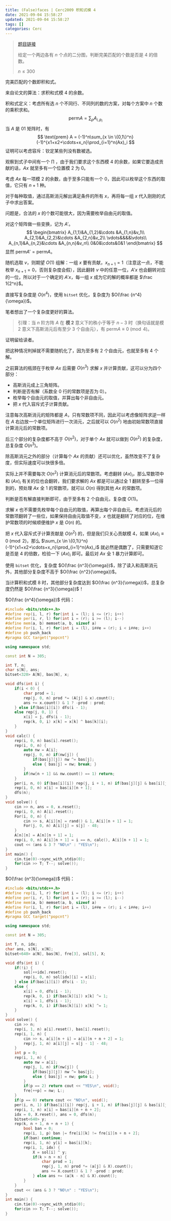 ```yaml
---
title: (False)faces | Cerc2009 积和式模 4
date: 2021-09-04 15:58:27
updated: 2021-09-04 15:58:27
tags: []
categories: Cerc
---
```

> [题目链接](https://darkbzoj.tk/problem/2586)
>
> 给定一个两边各有 $n$ 个点的二分图，判断完美匹配的个数是否是 $4$ 的倍数。
>
> $n \le 300$

完美匹配的个数即积和式。

来自论文的算法：求积和式模 $4$ 的余数。

积和式定义：考虑所有选 $n$ 个不同行、不同列的数的方案，对每个方案中 $n$ 个数的乘积求和。
$$
\text{perm} A = \sum_{p}A_{i,p_i}
$$
当 $A$ 是 $01$ 矩阵时，有
$$
\text{prem} A = (-1)^n\sum_{x \in \{0,1\}^n}(-1)^{x1+x2+\cdots+x_n}\prod_{i=1}^n(Ax)_i
$$
证明可以考虑容斥：钦定某些列没有数被选。

观察到式子中间有一个 $\prod$ ，由于我们要求这个东西模 $4$ 的余数，如果它要造成贡献的话，$Ax$ 就至多有一个位置模 $2$ 为 $0$。

考虑 $Ax$ 每一项模 $2$ 的余数，由于至多只能有一个 $0$，因此可以枚举这个东西的取值，它只有 $n+1$ 种。

对于每种取值，通过高斯消元解出满足条件的所有 $x$，再将每一组 $x$ 代入刚刚的式子中求出答案。

问题是，合法的 $x$ 的个数可能很大，因为需要枚举自由元的取值。

对这个矩阵做一些变换，记为 $A'$。
$$
\begin{bmatrix}
A_{1,1}&A_{1,2}&\cdots &A_{1,n}&v_1\\
A_{2,1}&A_{2,2}&\cdots &A_{2,n}&v_2\\
\vdots&&&&\vdots\\
A_{n,1}&A_{n,2}&\cdots &A_{n,n}&v_n\\
0&0&\cdots&0&1
\end{bmatrix}
$$
显然 $\text{perm} A' = \text{perm} A$。

随机选取 $v$，则期望 $O(1)$ 组解：一组 $x$ 要有贡献，$x_{n+1}=1$（注意这一点，不能枚举 $x_{n+1}=0$，否则复杂度会假），因此翻转 $v$ 中的任意一位，$A'x$ 也会翻转对应的一位，所以对于一个确定的 $A'x$，每一组 $x$ 成为它的解的概率都是 $\frac 1{2^n}$。

直接写复杂度是 $O(n^4)$，使用 `bitset` 优化，复杂度为 $O(\frac {n^4}{\omega})$。

笔者想出了一个复杂度更好的算法。

> 引理：当 $n$ 阶方阵 $A$ 在 **模 $2$** 意义下的秩小于等于 $n-3$ 时（换句话就是模 $2$ 意义下高斯消元后有至少 $3$ 个自由元），有 $\text{perm} A \equiv 0\pmod 4$。

证明留给读者。

把这种情况判掉就不需要随机化了，因为至多有 $2$ 个自由元，也就至多有 $4$ 个解。

之前算法的瓶颈在于枚举 $Ax$ 后需要 $O(n^3)$ 求解 $x$ 并计算贡献，这可以分为四个部分：

- 高斯消元成上三角矩阵。
- 判断是否有解（系数全 $0$ 行的常数项是否为 $0$）。
- 枚举每个自由元的取值，并算出每个非自由元。
- 把 $x$ 代入容斥式子计算贡献。

注意每次高斯消元的矩阵都是 $A$，只有常数项不同，因此可以考虑像矩阵求逆一样在 $A$ 右边放一个单位矩阵进行一次消元，之后就可以 $O(n^2)$ 地由初始常数项直接计算消元后的常数项。

后三个部分的复杂度都不高于 $O(n^2)$，对于单个 $Ax$ 就可以做到 $O(n^2)$ 的复杂度，总复杂度 $O(n^3)$。

除高斯消元之外的部分（计算每个 $Ax$ 的贡献）还可以优化，虽然改变不了复杂度，但实际速度可以快很多倍。

实际上并不需要每次 $O(n^2)$ 计算消元后的常数项。考虑翻转 $(Ax)_i$，那么常数项中和 $(Ax)_i$ 有关的位也会翻转，我们要求解的 $Ax$ 都是可以通过全 $1$ 翻转至多一位得到的，预处理 $Ax$ 全 $1$ 的常数项，就可以 $O(n)$ 得到其他 $Ax$ 的常数项。

判断是否有解直接判断即可，由于至多有 $2$ 个自由元，复杂度 $O(1)$。

求解 $x$ 也不需要先枚举每个自由元的取值，再算出每个非自由元。考虑消元后的常数项翻转了一些位，如果保持自由元取值不变，$x$ 也就是翻转了对应的位，在维护常数项的时候顺便维护 $x$ 是 $O(n)$ 的。

把 $x$ 代入容斥式子计算贡献是 $O(n^2)$ 的，但是我们只关心贡献模 $4$，如果 $(Ax)_i\equiv 0\pmod 2$，那么 $\sum_{x \in \{0,1\}^n}(-1)^{x1+x2+\cdots+x_n}\prod_{i=1}^n(Ax)_i$ 就必然是偶数了，只需要知道它是否是 $4$ 的倍数，检验一下 $(Ax)_i$ 即可。最后对 $Ax$ 全 $1$ 暴力计算即可。

使用 `bitset` 优化，复杂度 $O(\frac {n^3}{\omega})$，除了读入和高斯消元外，其他部分复杂度不高于 $O(\frac {n^2}{\omega})$。

当计算积和式模 $8$ 时，其他部分复杂度达到 $O(\frac {n^3}{\omega})$，总复杂度仍然是 $O(\frac {n^3}{\omega})$！

$O(\frac {n^4}{\omega})$ 代码：

```cpp
#include <bits/stdc++.h>
#define rep(i, l, r) for(int i = (l); i <= (r); i++)
#define per(i, r, l) for(int i = (r); i >= (l); i--)
#define mem(a, b) memset(a, b, sizeof a)
#define For(i, l, r) for(int i = (l), i##e = (r); i < i##e; i++)
#define pb push_back
#pragma GCC target("popcnt")

using namespace std;

const int N = 305;

int T, n;
char s[N], ans;
bitset<320> A[N], bas[N], x;

void dfs(int i) {
    if(i < 0) {
        char prod = 1;
        rep(j, 0, n) prod *= (A[j] & x).count();
        ans += x.count() & 1 ? -prod : prod;
    } else if(bas[i][i]) dfs(i - 1);
    else rep(j, 0, 1) {
        x[i] = j, dfs(i - 1);
        rep(k, 0, i) x[k] = x[k] ^ bas[k][i];
    }
}
void calc() {
    rep(i, 0, n) bas[i].reset();
    rep(i, 0, n) {
        auto nw = A[i];
        rep(j, 0, n) if(nw[j]) {
            if(bas[j][j]) nw ^= bas[j];
            else { bas[j] = nw; break; }
        }
        if(nw[n + 1] && nw.count() == 1) return;
    }
    per(i, n, 0) if(bas[i][i]) rep(j, i + 1, n) if(bas[j][j] & bas[i][j]) bas[i] ^= bas[j];
    rep(i, 0, n) x[i] = bas[i][n + 1];
    dfs(n);
}
void solve() {
    cin >> n, ans = 0, x.reset();
    rep(i, 0, n) A[i].reset();
    For(i, 0, n) {
        cin >> s, A[i][n] = rand() & 1, A[i][n + 1] = 1;
        For(j, 0, n) A[i][j] = s[j] - 48;
    }
    A[n][n] = A[n][n + 1] = 1;
    rep(i, 0, n) A[i][n + 1] = i == n, calc(), A[i][n + 1] = 1;
    cout << (ans & 3 ? "NO\n" : "YES\n");
}
int main() {
    cin.tie(0)->sync_with_stdio(0);
    for(cin >> T; T--; solve());
}
```

$O(\frac {n^3}{\omega})$ 代码：

```cpp
#include <bits/stdc++.h>
#define rep(i, l, r) for(int i = (l); i <= (r); i++)
#define per(i, r, l) for(int i = (r); i >= (l); i--)
#define mem(a, b) memset(a, b, sizeof a)
#define For(i, l, r) for(int i = (l), i##e = (r); i < i##e; i++)
#define pb push_back
#pragma GCC target("popcnt")

using namespace std;

const int N = 305;

int T, n, idx;
char ans, s[N], x[N];
bitset<640> a[N], bas[N], fre[3], sol[5], X;

void dfs(int i) {
    if(!i) {
        sol[++idx].reset();
        rep(i, 0, n) sol[idx][i] = x[i];
    } else if(bas[i][i]) dfs(i - 1);
    else {
        x[i] = 0, dfs(i - 1);
        rep(k, 0, i) if(bas[k][i]) x[k] ^= 1;
        x[i] = 1, dfs(i - 1);
        rep(k, 0, i) if(bas[k][i]) x[k] ^= 1;
    }
}
void solve() {
    cin >> n;
    rep(i, 1, n) a[i].reset(), bas[i].reset();
    rep(i, 1, n) {
        cin >> s, a[i][n + i] = a[i][n + n + 2] = 1;
        rep(j, 1, n) a[i][j] = s[j - 1] - 48;
    }
    int p = 0;
    rep(i, 1, n) {
        auto nw = a[i];
        rep(j, 1, n) if(nw[j]) {
            if(bas[j][j]) nw ^= bas[j];
            else { bas[j] = nw; goto L; }
        }
        if(p == 2) return cout << "YES\n", void();
        fre[++p] = nw; L:;
    }
    if(p == 0) return cout << "NO\n", void();
    per(i, n, 1) if(bas[i][i]) rep(j, i + 1, n) if(bas[j][j] & bas[i][j]) bas[i] ^= bas[j];
    rep(i, 1, n) x[i] = bas[i][n + n + 2];
    idx = 0, X.reset(), ans = 0, dfs(n);
    bitset<640> y;
    rep(k, n + 1, n + n + 1) {
        bool ban = 0;
        rep(i, 1, p) ban |= fre[i][k] != fre[i][n + n + 2];
        if(ban) continue;
        rep(i, 1, n) y[i] = bas[i][k];
        rep(i, 1, idx) {
            X = sol[i] ^ y;
            if(k > n + n) {
                char prod = 1;
                rep(j, 1, n) prod *= (a[j] & X).count();
                ans += X.count() & 1 ? -prod : prod;
            } else ans += (a[k - n] & X).count();
        }
    }
    cout << (ans & 3 ? "NO\n" : "YES\n");
}
int main() {
    cin.tie(0)->sync_with_stdio(0);
    for(cin >> T; T--; solve());
}
```